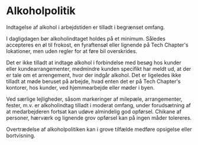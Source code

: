 # Alkoholpolitik

Indtagelse af alkohol i arbejdstiden er tilladt i begrænset omfang.

I dagligdagen bør alkoholindtaget holdes på et minimum. Således accepteres en øl til frokost, en fyraftensøl eller lignende på Tech Chapter's lokationer, men uden regler for at føre bil overskrides.

Det er ikke tilladt at indtage alkohol i forbindelse med besøg hos kunder eller kundearrangementer, medmindre kunden specifikt har meldt ud, at der er tale om et arrengement, hvor der indgår alkohol. Det er ligeledes ikke tilladt at møde beruset på arbejde, hvad enten det er på Tech Chapter's kontorer, hos kunder, ved hjemmearbejde eller møder i byen.

Ved særlige lejligheder, såsom markeringer af milepæle, arrangementer, fester, m.v. er alkoholindtag tilladt i moderat omfang, under forudsætning af at medarbejderen fortsat kan udøve almindelig god opførsel. Chikane af personer, hærværk og lignende grov opførsel kan på ingen måder tolereres.

Overtrædelse af alkoholpolitiken kan i grove tilfælde medføre opsigelse eller bortvisning.
